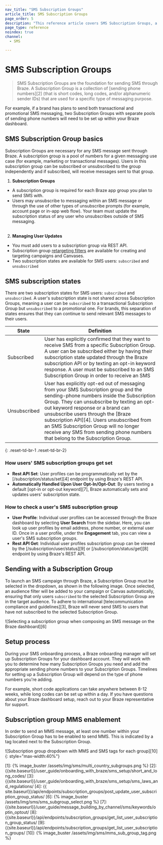 ```yaml
---
nav_title: "SMS Subscription Groups"
article_title: SMS Subscription Groups
page_order: 5
description: "This reference article covers SMS Subscription Groups, a collection of sending phone numbers that are used for a specific type of messaging."
page_type: reference
noindex: true
channel:
  - SMS

---
```


# SMS Subscription Groups

> SMS Subscription Groups are the foundation for sending SMS through Braze. A Subscription Group is a collection of [sending phone numbers][2] (that is short codes, long codes, and/or alphanumeric sender IDs) that are used for a specific type of messaging purpose.

For example, if a brand has plans to send both transactional and promotional SMS messaging, two Subscription Groups with separate pools of sending phone numbers will need to be set up within your Braze dashboard.

## SMS Subscription Group basics

Subscription Groups are necessary for any SMS message sent through Braze. A subscription group is a pool of numbers for a given messaging use case (for example, marketing or transactional messages). Users in this subscription group can be subscribed or unsubscribed to the group independently and if subscribed, will receive messages sent to that group.

1. **Subscription Groups**
- A subscription group is required for each Braze app group you plan to send SMS with. 
- Users may unsubscribe to messaging within an SMS message or through the use of other types of unsubscribe prompts (for example, account page or in-app web flow). Your team must update the subscription status of any user who unsubscribes outside of SMS messaging.<br><br>
2. **Managing User Updates**
- You must add users to a subscription group via REST API.
- Subscription group [retargeting filters]({{site.baseurl}}/user_guide/message_building_by_channel/sms/campaign/retargeting/) are available for creating and targeting campaigns and Canvases.
- Two subscription states are available for SMS users: `subscribed` and `unsubscribed`

## SMS subscription states

There are two subscription states for SMS users: `subscribed` and `unsubscribed`. A user's subscription state is not shared across Subscription Groups, meaning a user can be `subscribed` to a transactional Subscription Group but `unsubscribed` to a promotional one. For brands, this separation of states ensures that they can continue to send relevant SMS messages to their users.

| State | Definition |
| --------- | ---------- |
| Subscribed | User has explicitly confirmed that they want to receive SMS from a specific Subscription Group. A user can be subscribed either by having their subscription state updated through the Braze subscription API or by texting an opt-in keyword response. A user must be subscribed to an SMS Subscription Group in order to receive an SMS |
| Unsubscribed | User has explicitly opt-ed out of messaging from your SMS Subscription group and the sending-phone numbers inside the Subscription Group. They can unsubscribe by texting an opt-out keyword response or a brand can unsubscribe users through the [Braze subscription API][4]. Users unsubscribed from an SMS Subscription Group will no longer receive any SMS from sending phone numbers that belong to the Subscription Group.|
{: .reset-td-br-1 .reset-td-br-2}

### How users' SMS subscription groups get set

- **Rest API Set**: User profiles can be programmatically set by the [/subscription/status/set][4] endpoint by using Braze's REST API.
- **Automatically Handled Upon User Opt-In/Opt-Out**: By users texting a default [opt-in or opt-out keyword][7], Braze automatically sets and updates users' subscription state.

### How to check a user's SMS subscription group

- **User Profile**: Individual user profiles can be accessed through the Braze dashboard by selecting **User Search** from the sidebar. Here, you can look up user profiles by email address, phone number, or external user ID. Once in a user profile, under the **Engagement** tab, you can view a user's SMS subscription groups. 
- **Rest API Get**: Individual user profiles subscription group can be viewed by the [/subscription/user/status][9] or [/subscription/status/get][8] endpoint by using Braze's REST API. 

## Sending with a Subscription Group

To launch an SMS campaign through Braze, a Subscription Group must be selected in the dropdown, as shown in the following image. Once selected, an audience filter will be added to your campaign or Canvas automatically, ensuring that only users `subscribed` to the selected Subscription Group are in the target audience. To adhere to international [telecommunication compliance and guidelines][3], Braze will never send SMS to users that have not subscribed to the selected Subscription Group.  

![Selecting a subscription group when composing an SMS message on the Braze dashboard][6]

## Setup process

During your SMS onboarding process, a Braze onboarding manager will set up Subscription Groups for your dashboard account. They will work with you to determine how many Subscription Groups you need and add the appropriate sending phone numbers to your Subscription Groups. Timelines for setting up a Subscription Group will depend on the type of phone numbers you're adding. 

For example, short code applications can take anywhere between 8-12 weeks, while long codes can be set up within a day. If you have questions about your Braze dashboard setup, reach out to your Braze representative for support.  

## Subscription group MMS enablement

In order to send an MMS message, at least one number within your Subscription Group has to be enabled to send MMS. This is indicated by a tag located next to the Subscription Group.

![Subscription group dropdown with MMS and SMS tags for each group][10]{: style="max-width:40%"}

[1]: {% image_buster /assets/img/sms/multi_country_subgroups.png %}
[2]: {{site.baseurl}}/user_guide/onboarding_with_braze/sms_setup/short_and_long_codes/
[3]: {{site.baseurl}}/user_guide/onboarding_with_braze/sms_setup/sms_laws_and_regulations/
[4]: {{ site.baseurl}}/api/endpoints/subscription_groups/post_update_user_subscription_group_status/
[6]: {% image_buster /assets/img/sms/sms_subgroup_select.png %}
[7]: {{site.baseurl}}/user_guide/message_building_by_channel/sms/keywords/optin_optout/
[8]: {{site.baseurl}}/api/endpoints/subscription_groups/get_list_user_subscription_group_status/
[9]: {{site.baseurl}}/api/endpoints/subscription_groups/get_list_user_subscription_groups/
[10]: {% image_buster /assets/img/sms/mms_sub_group_tag.png %}


